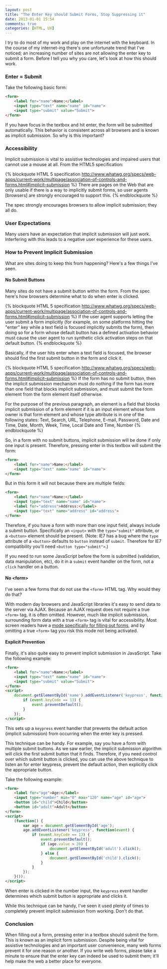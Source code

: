 ```yaml
---
layout: post
title: "The Enter Key should Submit Forms, Stop Suppressing it"
date: 2013-01-01 15:54
comments: true
categories: [HTML, UX]
---
```

I try to do most of my work and play on the internet with the keyboard.  In the course of my internet-ing there's one unfortunate trend that I've noticed; an increasing number of sites are not allowing the enter key to submit a form.  Before I tell you why you care, let's look at how this should work.

<!--more-->

### Enter = Submit

Take the following basic form:

``` html
<form>
    <label for="name">Name:</label>
    <input type="text" name="name" id="name">
    <input type="submit" value="Submit">
</form>
```

If you have focus in the textbox and hit enter, the form will be submitted automatically.  This behavior is consistent across all browsers and is known as implicit submission.  So why is this important?

### Accessibility

Implicit submission is vital to assistive technologies and impaired users that cannot use a mouse at all.  From the HTML5 specification:

{% blockquote HTML 5 specification http://www.whatwg.org/specs/web-apps/current-work/multipage/association-of-controls-and-forms.html#implicit-submission %}
There are pages on the Web that are only usable if there is a way to implicitly submit forms, so user agents [browsers] are strongly encouraged to support this.
{% endblockquote %}

The spec strongly encourages browsers to allow implicit submission; they all do.

### User Expectations

Many users have an expectation that implicit submission will just work.  Interfering with this leads to a negative user experience for these users.

### How to Prevent Implicit Submission

What are sites doing to keep this from happening?  Here's a few things I've seen.

#### No Submit Buttons

Many sites do not have a submit button within the form.  From the spec here's how browsers determine what to do when enter is clicked.

{% blockquote HTML 5 specification http://www.whatwg.org/specs/web-apps/current-work/multipage/association-of-controls-and-forms.html#implicit-submission %}
If the user agent supports letting the user submit a form implicitly (for example, on some platforms hitting the "enter" key while a text field is focused implicitly submits the form), then doing so for a form whose default button has a defined activation behavior must cause the user agent to run synthetic click activation steps on that default button.
{% endblockquote %}

Basically, if the user hits enter when a text field is focused, the browser should find the first submit button in the form and click it.

{% blockquote HTML 5 specification http://www.whatwg.org/specs/web-apps/current-work/multipage/association-of-controls-and-forms.html#implicit-submission %}
If the form has no submit button, then the implicit submission mechanism must do nothing if the form has more than one field that blocks implicit submission, and must submit the form element from the form element itself otherwise.

For the purpose of the previous paragraph, an element is a field that blocks implicit submission of a form element if it is an input element whose form owner is that form element and whose type attribute is in one of the following states: Text, Search, URL, Telephone, E-mail, Password, Date and Time, Date, Month, Week, Time, Local Date and Time, Number
{% endblockquote %}

So, in a form with no submit buttons, implicit submission will be done if only one input is present.  Therefore, pressing enter in this textbox will submit the form:

``` html
<form>
    <label for="name">Name:</label>
    <input type="text" name="name" id="name">
</form>
```

But in this form it will not because there are multiple fields:

``` html
<form>
    <label for="name">Name:</label>
    <input type="text" name="name" id="name">
    <label for="address">Address:</label>
    <input type="text" name="address" id="address">
</form>
```

Therefore, if you have a form with more than one input field, always include a submit button.  Specifically an `<input>` with the `type="submit"` attribute, or a `<button>` element should be present.  (Note: IE7 has a bug where the `type` attribute of a `<button>` defaults to `button` instead of `submit`.  Therefore for IE7 compatibility you'll need `<button type="submit">`.)

If you need to run some JavaScript before the form is submitted (validation, data manipulation, etc), do it in a `submit` event handler on the form, not a `click` handler on a button.

#### No &lt;form&gt;

I've seen a few forms that do not use the `<form>` HTML tag.  Why would they do that?

With modern day browsers and JavaScript libraries it's easy to send data to the server via AJAX.  Because an AJAX request does not require a true `<form>` tag, it is often omitted.  However, much like implicit submission, surrounding form data with a true `<form>` tag is vital for accessibility.  Most screen readers have a [mode specifically for filling out forms](http://www.htctu.fhda.edu/trainings/manuals/tutorials/readweb/forms.htm), and by omitting a true `<form>` tag you risk this mode not being activated.

#### Explicit Prevention

Finally, it's also quite easy to prevent implicit submission in JavaScript.  Take the following example:

``` html
<form>
    <label for="name">Name:</label>
    <input type="text" name="name" id="name">
    <input type="submit" value="Submit">
</form>
<script>
    document.getElementById('name').addEventListener('keypress', function(event) {
        if (event.keyCode == 13) {
            event.preventDefault();
        }
    });
</script>
```

This sets up a `keypress` event handler that prevents the default action (implicit submission) from occurring when the enter key is pressed.

This technique can be handy.  For example, say you have a form with multiple submit buttons.  As we saw earlier, the implicit submission algorithm will click the first submit button that it finds.  Therefore, if you need control over which submit button is clicked, you can use the above technique to listen an for enter keypress, prevent the default action, then explicitly click the appropriate button.

Take the following example:

``` html
<form>
    <label for="age">Age:</label>
    <input type="number" min="0" max="120" name="age" id="age">
    <button id="child">Child</button>
    <button id="adult">Adult</button>
</form>
<script>
    (function() {
        var age = document.getElementById('age');
        age.addEventListener('keypress', function(event) {
            if (event.keyCode == 13) {
                event.preventDefault();
                if (age.value > 20) {
                    document.getElementById('adult').click();
                } else {
                    document.getElementById('child').click();
                }
            }
        });
    }());
</script>
```

When enter is clicked in the number input, the `keypress` event handler determines which submit button is appropriate and clicks it.

While this technique can be handy, I've seen it used plenty of times to completely prevent implicit submission from working.  Don't do that.

### Conclusion

When filling out a form, pressing enter in a textbox should submit the form.  This is known as an implicit form submission.  Despite being vital for assistive technologies and an important user convenience, many web forms prevent it for one reason or another.  If you write web forms, please take a minute to ensure that the enter key can indeed be used to submit them; it'll help make the web a better place for everyone.
